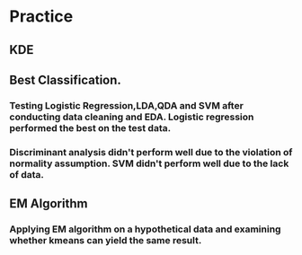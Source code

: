 # Practice

## KDE

## Best Classification.
### Testing Logistic Regression,LDA,QDA and SVM after conducting data cleaning and EDA. Logistic regression performed the best on the test data.
### Discriminant analysis didn't perform well due to the violation of normality assumption. SVM didn't perform well due to the lack of data.

## EM Algorithm
### Applying EM algorithm on a hypothetical data and examining whether kmeans can yield the same result.
